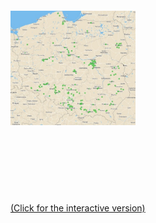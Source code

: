 
<p align="left" style="font-size: 100px">
 <a href="https://grupaeurocash.pl/html/mapa-zakupydlaseniora.html">
  <img src="https://github.com/jachuR/zip_codes/blob/master/images/mapa.jpg" width ="200" title="Click for the interactive version" />
  <figcaption>(Click for the interactive version)</figcaption> 
 </a> 
</p>


